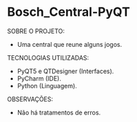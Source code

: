 # Bosch_Central-PyQT

SOBRE O PROJETO:
- Uma central que reune alguns jogos.

TECNOLOGIAS UTILIZADAS:
  - PyQT5 e QTDesigner (Interfaces).
  - PyCharm (IDE).
  - Python (Linguagem).
 
OBSERVAÇÕES:
  - Não há tratamentos de erros.
